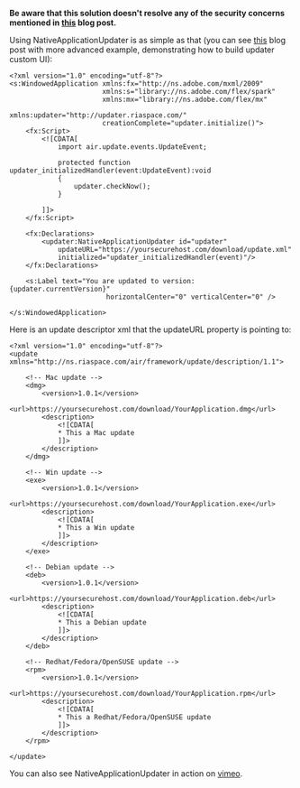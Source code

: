 **Be aware that this solution doesn't resolve any of the security concerns mentioned in [this](http://blogs.adobe.com/simplicity/2010/01/application_update_security_an.html) blog post.**

Using NativeApplicationUpdater is as simple as that (you can see [this](http://www.riaspace.com/2010/10/building-nativeapplicationupdater-custom-ui/) blog post with more advanced example, demonstrating how to build updater custom UI):
```
<?xml version="1.0" encoding="utf-8"?>
<s:WindowedApplication xmlns:fx="http://ns.adobe.com/mxml/2009" 
					   xmlns:s="library://ns.adobe.com/flex/spark" 
					   xmlns:mx="library://ns.adobe.com/flex/mx" 
                                           xmlns:updater="http://updater.riaspace.com/"
					   creationComplete="updater.initialize()">
	<fx:Script>
		<![CDATA[
			import air.update.events.UpdateEvent;

			protected function updater_initializedHandler(event:UpdateEvent):void
			{
				updater.checkNow();
			}

		]]>
	</fx:Script>

	<fx:Declarations>
		<updater:NativeApplicationUpdater id="updater" 
			updateURL="https://yoursecurehost.com/download/update.xml"
			initialized="updater_initializedHandler(event)"/>
	</fx:Declarations>
	
	<s:Label text="You are updated to version: {updater.currentVersion}" 
                        horizontalCenter="0" verticalCenter="0" />
	
</s:WindowedApplication>
```

Here is an update descriptor xml that the updateURL property is pointing to:
```
<?xml version="1.0" encoding="utf-8"?>
<update xmlns="http://ns.riaspace.com/air/framework/update/description/1.1">

	<!-- Mac update -->
	<dmg>
		<version>1.0.1</version>
		<url>https://yoursecurehost.com/download/YourApplication.dmg</url>
	    <description>
    	    <![CDATA[
        	* This a Mac update
	        ]]>
    	</description>
	</dmg>
	
	<!-- Win update -->
	<exe>
		<version>1.0.1</version>
		<url>https://yoursecurehost.com/download/YourApplication.exe</url>
	    <description>
    	    <![CDATA[
        	* This a Win update
	        ]]>
    	</description>
	</exe>

	<!-- Debian update -->
	<deb>
		<version>1.0.1</version>
		<url>https://yoursecurehost.com/download/YourApplication.deb</url>
	    <description>
    	    <![CDATA[
        	* This a Debian update
	        ]]>
    	</description>
	</deb>

	<!-- Redhat/Fedora/OpenSUSE update -->
	<rpm>
		<version>1.0.1</version>
		<url>https://yoursecurehost.com/download/YourApplication.rpm</url>
	    <description>
    	    <![CDATA[
        	* This a Redhat/Fedora/OpenSUSE update
	        ]]>
    	</description>
	</rpm>
	
</update>
```

You can also see NativeApplicationUpdater in action on [vimeo](http://www.vimeo.com/14400178).